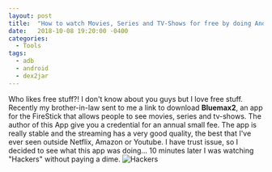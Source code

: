 ```yaml
---
layout: post
title:  "How to watch Movies, Series and TV-Shows for free by doing Android Static Analysis on Bluemax2"
date:   2018-10-08 19:20:00 -0400
categories:
  - Tools
tags:
  - adb
  - android
  - dex2jar
---
```


Who likes free stuff?! I don't know about you guys but I love free stuff. Recently my brother-in-law sent to me a link to download **Bluemax2**, an app for the FireStick that allows people to see movies, series and tv-shows. The author of this App give you a credential for an annual small fee. The app is really stable and the streaming has a very good quality, the best that I've ever seen outside Netflix, Amazon or Youtube. I have trust issue, so I decided to see what this app was doing... 10 minutes later I was watching "Hackers" without paying a dime. ![Hackers][hackers-screenshot]

[hackers-screenshot]: https://raw.githubusercontent.com/davidtavarez/davidtavarez.github.io/dev/_images/posts/screenshot_hackers_movies.png